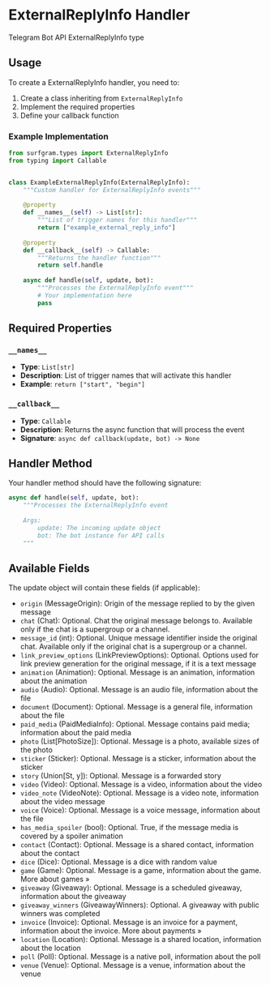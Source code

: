 # ExternalReplyInfo Handler

Telegram Bot API ExternalReplyInfo type

## Usage

To create a ExternalReplyInfo handler, you need to:

1. Create a class inheriting from `ExternalReplyInfo`
2. Implement the required properties
3. Define your callback function

### Example Implementation

```python
from surfgram.types import ExternalReplyInfo
from typing import Callable


class ExampleExternalReplyInfo(ExternalReplyInfo):
    """Custom handler for ExternalReplyInfo events"""
    
    @property
    def __names__(self) -> List[str]:
        """List of trigger names for this handler"""
        return ["example_external_reply_info"]
    
    @property
    def __callback__(self) -> Callable:
        """Returns the handler function"""
        return self.handle
    
    async def handle(self, update, bot):
        """Processes the ExternalReplyInfo event"""
        # Your implementation here
        pass
```

## Required Properties

### `__names__`
- **Type**: `List[str]`
- **Description**: List of trigger names that will activate this handler
- **Example**: `return ["start", "begin"]`

### `__callback__`
- **Type**: `Callable`
- **Description**: Returns the async function that will process the event
- **Signature**: `async def callback(update, bot) -> None`

## Handler Method

Your handler method should have the following signature:

```python
async def handle(self, update, bot):
    """Processes the ExternalReplyInfo event
    
    Args:
        update: The incoming update object
        bot: The bot instance for API calls
    """
```

## Available Fields

The update object will contain these fields (if applicable):

- `origin` (MessageOrigin): Origin of the message replied to by the given message
- `chat` (Chat): Optional. Chat the original message belongs to. Available only if the chat is a supergroup or a channel.
- `message_id` (int): Optional. Unique message identifier inside the original chat. Available only if the original chat is a supergroup or a channel.
- `link_preview_options` (LinkPreviewOptions): Optional. Options used for link preview generation for the original message, if it is a text message
- `animation` (Animation): Optional. Message is an animation, information about the animation
- `audio` (Audio): Optional. Message is an audio file, information about the file
- `document` (Document): Optional. Message is a general file, information about the file
- `paid_media` (PaidMediaInfo): Optional. Message contains paid media; information about the paid media
- `photo` (List[PhotoSize]): Optional. Message is a photo, available sizes of the photo
- `sticker` (Sticker): Optional. Message is a sticker, information about the sticker
- `story` (Union[St, y]): Optional. Message is a forwarded story
- `video` (Video): Optional. Message is a video, information about the video
- `video_note` (VideoNote): Optional. Message is a video note, information about the video message
- `voice` (Voice): Optional. Message is a voice message, information about the file
- `has_media_spoiler` (bool): Optional. True, if the message media is covered by a spoiler animation
- `contact` (Contact): Optional. Message is a shared contact, information about the contact
- `dice` (Dice): Optional. Message is a dice with random value
- `game` (Game): Optional. Message is a game, information about the game. More about games »
- `giveaway` (Giveaway): Optional. Message is a scheduled giveaway, information about the giveaway
- `giveaway_winners` (GiveawayWinners): Optional. A giveaway with public winners was completed
- `invoice` (Invoice): Optional. Message is an invoice for a payment, information about the invoice. More about payments »
- `location` (Location): Optional. Message is a shared location, information about the location
- `poll` (Poll): Optional. Message is a native poll, information about the poll
- `venue` (Venue): Optional. Message is a venue, information about the venue
